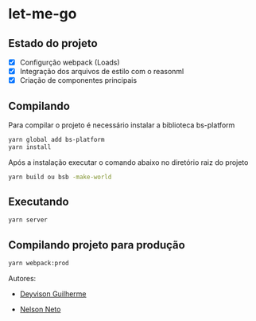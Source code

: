 # let-me-go

## Estado do projeto

- [X] Configurção webpack (Loads)
- [X] Integração dos arquivos de estilo com o reasonml
- [X] Criação de componentes principais

## Compilando

Para compilar o projeto é necessário instalar a biblioteca bs-platform
```sh
yarn global add bs-platform
yarn install
```

Após a instalação executar o comando abaixo no diretório raiz do projeto
```sh
yarn build ou bsb -make-world
```

## Executando

```sh
yarn server
```

## Compilando projeto para produção

```sh
yarn webpack:prod
```

Autores:

- [Deyvison Guilherme](https://github.com/deyvisonguilherme)

- [Nelson Neto](https://github.com/nppneto)
